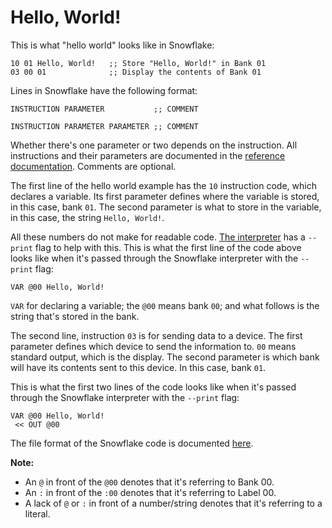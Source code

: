 # Hello, World!

This is what "hello world" looks like in Snowflake:

```
10 01 Hello, World!   ;; Store "Hello, World!" in Bank 01
03 00 01              ;; Display the contents of Bank 01
```

Lines in Snowflake have the following format:

```
INSTRUCTION PARAMETER           ;; COMMENT
```

```
INSTRUCTION PARAMETER PARAMETER ;; COMMENT
```

Whether there's one parameter or two depends on the instruction. All instructions
and their parameters are documented in the [reference documentation][1]. Comments
are optional.

The first line of the hello world example has the `10` instruction code, which declares
a variable. Its first parameter defines where the variable is stored, in this case, 
bank `01`. The second parameter is what to store in the variable, in this case, the 
string `Hello, World!`. 

All these numbers do not make for readable code. [The interpreter][2] has a `--print` 
flag to help with this. This is what the first line of the code above looks like
when it's passed through the Snowflake interpreter with the `--print` flag:

```
VAR @00 Hello, World!
```

`VAR` for declaring a variable; the `@00` means bank `00`; and what follows is
the string that's stored in the bank.

The second line, instruction `03` is for sending data to a device. The first
parameter defines which device to send the information to. `00` means standard
output, which is the display. The second parameter is which bank will have its
contents sent to this device. In this case, bank `01`.

This is what the first two lines of the code looks like when it's passed 
through the Snowflake interpreter with the `--print` flag:

```
VAR @00 Hello, World!
 << OUT @00
```

The file format of the Snowflake code is documented [here][3].

**Note:**

* An `@` in front of the `@00` denotes that it's referring to Bank 00.
* An `:` in front of the `:00` denotes that it's referring to Label 00.
* A lack of `@` or `:` in front of a number/string denotes that it's referring to a literal.

[1]: language-reference.md
[2]: interpreter.md
[3]: file-format.md
